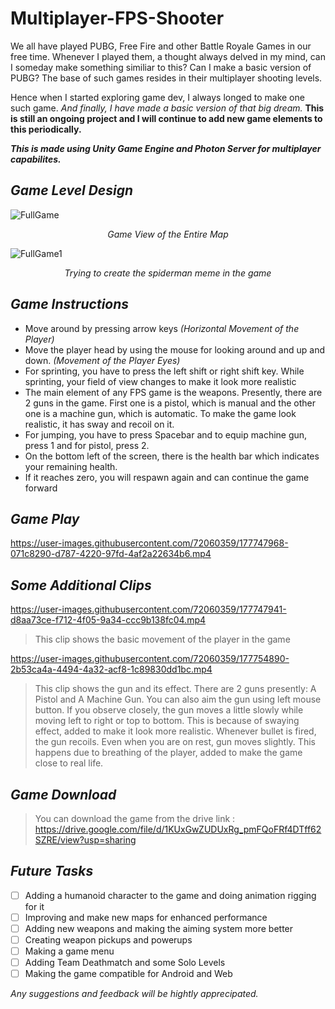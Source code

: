 # Multiplayer-FPS-Shooter

We all have played PUBG, Free Fire and other Battle Royale Games in our free time. Whenever I played them, a thought always delved in my mind, can I someday make something similiar to this? Can I make a basic version of PUBG? The base of such games resides in their multiplayer shooting levels.

Hence when I started exploring game dev, I always longed to make one such game. _And finally, I have made a basic version of that big dream._ **This is still an ongoing project and I will continue to add new game elements to this periodically.**

***This is made using Unity Game Engine and Photon Server for multiplayer capabilites.*** 


## _Game Level Design_
![FullGame](https://user-images.githubusercontent.com/72060359/177746578-5952aafb-0f3e-4a19-b162-3f0913e6cef2.png)
<p align="center"> <i>Game View of the Entire Map</i> </p>

![FullGame1](https://user-images.githubusercontent.com/72060359/177746599-9eaabce4-7b3b-4c79-a732-f913d803e7ed.png)
<p align="center"> <i>Trying to create the spiderman meme in the game</i> </p>

## _Game Instructions_
- Move around by pressing arrow keys _(Horizontal Movement of the Player)_
- Move the player head by using the mouse for looking around and up and down. _(Movement of the Player Eyes)_
- For sprinting, you have to press the left shift or right shift key. While sprinting, your field of view changes to make it look more realistic
- The main element of any FPS game is the weapons. Presently, there are 2 guns in the game. First one is a pistol, which is manual and the other one is a machine gun, which is automatic. To make the game look realistic, it has sway and recoil on it.
- For jumping, you have to press Spacebar and to equip machine gun, press 1 and for pistol, press 2.
- On the bottom left of the screen, there is the health bar which indicates your remaining health.
- If it reaches zero, you will respawn again and can continue the game forward


## _Game Play_
https://user-images.githubusercontent.com/72060359/177747968-071c8290-d787-4220-97fd-4af2a22634b6.mp4

## _Some Additional Clips_
https://user-images.githubusercontent.com/72060359/177747941-d8aa73ce-f712-4f05-9a34-ccc9b138fc04.mp4
> This clip shows the basic movement of the player in the game

https://user-images.githubusercontent.com/72060359/177754890-2b53ca4a-4494-4a32-acf8-1c89830dd1bc.mp4
> This clip shows the gun and its effect. There are 2 guns presently: A Pistol and A Machine Gun. You can also aim the gun using left mouse button. If you observe closely, the gun moves a little slowly while moving left to right or top to bottom. This is because of swaying effect, added to make it look more realistic. Whenever bullet is fired, the gun recoils. Even when you are on rest, gun moves slightly. This happens due to breathing of the player, added to make the game close to real life.

## _Game Download_
> You can download the game from the drive link : https://drive.google.com/file/d/1KUxGwZUDUxRg_pmFQoFRf4DTff62SZRE/view?usp=sharing 

## _Future Tasks_
- [ ] Adding a humanoid character to the game and doing animation rigging for it
- [ ] Improving and make new maps for enhanced performance
- [ ] Adding new weapons and making the aiming system more better
- [ ] Creating weapon pickups and powerups 
- [ ] Making a game menu
- [ ] Adding Team Deathmatch and some Solo Levels
- [ ] Making the game compatible for Android and Web

*Any suggestions and feedback will be hightly apprecipated.*
